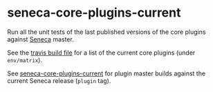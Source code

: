 # seneca-core-plugins-current
Run all the unit tests of the last published versions of the core plugins against [Seneca](senecajs.org) master.

See the [travis build file](.travis.yml) for a list of the current core plugins (under `env/matrix`).

See [seneca-core-plugins-current](senecajs/seneca-core-plugins-current) for plugin master builds against the current Seneca release (`plugin` tag).


